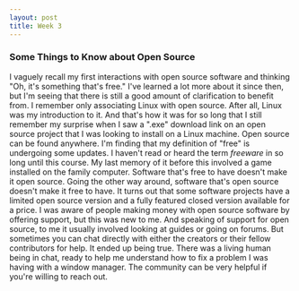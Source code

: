 ```yaml
---
layout: post
title: Week 3
---
```



### Some Things to Know about Open Source

  I vaguely recall my first interactions with open source software and thinking "Oh, it's something that's free." I've learned a lot more about it since then, but I'm seeing that there is still a good amount of clarification to benefit from.
  I remember only associating Linux with open source. After all, Linux was my introduction to it. And that's how it was for so long that I still remember my surprise when I saw a ".exe" download link on an open source project that I was looking to install on a Linux machine. Open source can be found anywhere.
  I'm finding that my definition of "free" is undergoing some updates. I haven't read or heard the term _freeware_ in so long until this course. My last memory of it before this involved a game installed on the family computer. Software that's free to have doesn't make it open source.
  Going the other way around, software that's open source doesn't make it free to have. It turns out that some software projects have a limited open source version and a fully featured closed version available for a price. I was aware of people making money with open source software by offering support, but this was new to me.
  And speaking of support for open source, to me it usually involved looking at guides or going on forums. But sometimes you can chat directly with either the creators or their fellow contributors for help. It ended up being true. There was a living human being in chat, ready to help me understand how to fix a problem I was having with a window manager. The community can be very helpful if you're willing to reach out.
